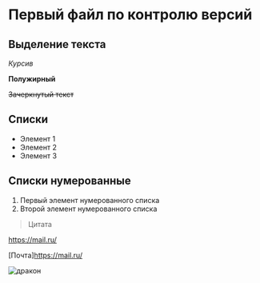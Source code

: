  # Первый файл по контролю версий

 ## Выделение текста
 
 *Курсив*

 **Полужирный**

~~Зачеркнутый текст~~

 ## Списки
 * Элемент 1
 * Элемент 2
 * Элемент 3
 
 ## Списки нумерованные
 1. Первый элемент нумерованного списка
 2. Второй элемент нумерованного списка

 > Цитата

 <https://mail.ru/>

 [Почта]https://mail.ru/

 ![дракон](https://masterpiecer-images.s3.yandex.net/4ff71ae777d611eea4b51e5d9776cfa6:upscaled)
